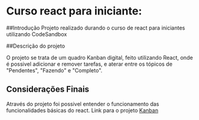 # Curso react para iniciante:

##Introdução
Projeto realizado durando o curso de react para iniciantes utilizando CodeSandbox

##Descrição do projeto

O projeto se trata de um quadro Kanban digital, feito utilizando React, onde é possivel adicionar e remover tarefas,
e aterar entre os tópicos de "Pendentes", "Fazendo" e "Completo".

## Considerações Finais

Através do projeto foi possivel entender o funcionamento das funcionalidades básicas do react. Link para o projeto [Kanban](https://kel0gl.csb.app/)
